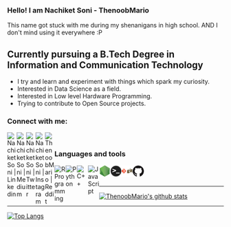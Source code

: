### Hello! I am Nachiket Soni - ThenoobMario

This name got stuck with me during my shenanigans in high school. AND I don't mind using it everywhere :P

## Currently pursuing a B.Tech Degree in Information and Communication Technology
- I try and learn and experiment with things which spark my curiosity.
- Interested in Data Science as a field.
- Interested in Low level Hardware Programming.
- Trying to contribute to Open Source projects.

### Connect with me:

[<img align= "left" alt= "Nachiket Soni | Linkedin" width= "22px" src= "https://cdn.jsdelivr.net/npm/simple-icons@v3/icons/linkedin.svg" />][Linkedin]
[<img align= "left" alt= "Nachiket Soni | Medium" width= "22px" src= "https://cdn.jsdelivr.net/npm/simple-icons@v3/icons/medium.svg" />][Medium]
[<img align= "left" alt= "Nachiket Soni | Twitter" width= "22px" src= "https://cdn.jsdelivr.net/npm/simple-icons@v3/icons/twitter.svg" />][Twitter]
[<img align= "left" alt= "Nachiket Soni | Instagram" width= "22px" src= "https://cdn.jsdelivr.net/npm/simple-icons@v3/icons/instagram.svg" />][Instagram]
[<img align= "left" alt= "ThenoobMario | Reddit" width= "22px" src= "https://cdn.jsdelivr.net/npm/simple-icons@v3/icons/reddit.svg" />][Reddit]

<br />

### Languages and tools

<img align="left" alt="R Programming" width="26px" src="https://www.r-project.org/Rlogo.png" />
<img align="left" alt="Python" width="26px" src="https://upload.wikimedia.org/wikipedia/commons/thumb/c/c3/Python-logo-notext.svg/120px-Python-logo-notext.svg.png" />
<img align="left" alt="C++" width="26px" src="https://upload.wikimedia.org/wikipedia/commons/thumb/1/18/ISO_C%2B%2B_Logo.svg/150px-ISO_C%2B%2B_Logo.svg.png" />
<img align="left" alt="JavaScript" width="26px" src="https://upload.wikimedia.org/wikipedia/commons/thumb/9/99/Unofficial_JavaScript_logo_2.svg/512px-Unofficial_JavaScript_logo_2.svg.png" />
<img align="left" alt="Node.js" width="26px" src="https://raw.githubusercontent.com/github/explore/80688e429a7d4ef2fca1e82350fe8e3517d3494d/topics/nodejs/nodejs.png" />
<img align="left" alt="HTML5" width="26px" src="https://raw.githubusercontent.com/github/explore/80688e429a7d4ef2fca1e82350fe8e3517d3494d/topics/terminal/terminal.png" />
<img align="left" alt="Git" width="26px" src="https://raw.githubusercontent.com/github/explore/80688e429a7d4ef2fca1e82350fe8e3517d3494d/topics/git/git.png" />
<img align="left" alt="GitHub" width="26px" src="https://raw.githubusercontent.com/github/explore/78df643247d429f6cc873026c0622819ad797942/topics/github/github.png" />

<br />
<br />

---

[![ThenoobMario's github stats](https://github-readme-stats.vercel.app/api?username=ThenoobMario&show_icons=true&theme=dracula&hide_rank=true)](https://github.com/anuraghazra/github-readme-stats)

---

[![Top Langs](https://github-readme-stats.vercel.app/api/top-langs/?username=ThenoobMario&layout=compact&theme=dracula)](https://github.com/anuraghazra/github-readme-stats)



[Linkedin]: https://www.linkedin.com/in/nachiket-soni-9519021aa/
[Medium]: https://medium.com/@nachisoni
[Twitter]: https://twitter.com/NachiCake
[Instagram]: https://www.instagram.com/nachi_soni/
[Reddit]: https://www.reddit.com/user/ThenoobMario
